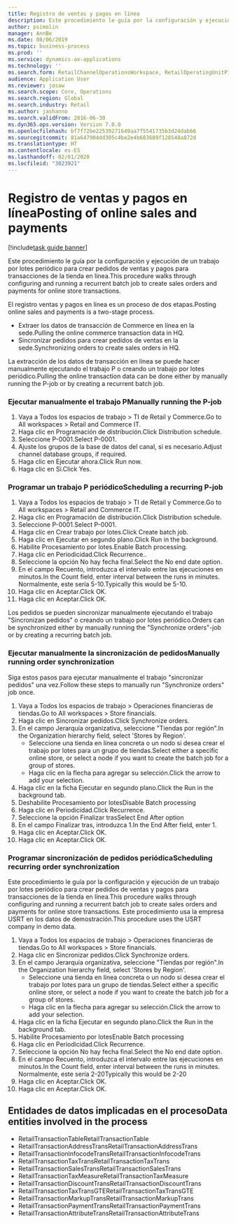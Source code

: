```yaml
---
title: Registro de ventas y pagos en línea
description: Este procedimiento le guía por la configuración y ejecución de un trabajo por lotes periódico para crear pedidos de ventas y pagos para transacciones de la tienda en línea.
author: psimolin
manager: AnnBe
ms.date: 08/06/2019
ms.topic: business-process
ms.prod: ''
ms.service: dynamics-ax-applications
ms.technology: ''
ms.search.form: RetailChannelOperationsWorkspace, RetailOperatingUnitPicker, SysRecurrence
audience: Application User
ms.reviewer: josaw
ms.search.scope: Core, Operations
ms.search.region: Global
ms.search.industry: Retail
ms.author: jashanno
ms.search.validFrom: 2016-06-30
ms.dyn365.ops.version: Version 7.0.0
ms.openlocfilehash: bf7f72be22539271649aa7f5541735b3d24dab66
ms.sourcegitcommit: 81a647904dd305c4be2e4b683689f128548a872d
ms.translationtype: HT
ms.contentlocale: es-ES
ms.lasthandoff: 02/01/2020
ms.locfileid: "3023921"
---
```

# <a name="posting-of-online-sales-and-payments"></a><span data-ttu-id="3aeb2-103">Registro de ventas y pagos en línea</span><span class="sxs-lookup"><span data-stu-id="3aeb2-103">Posting of online sales and payments</span></span>

[!include[task guide banner](../includes/task-guide-banner.md)]

<span data-ttu-id="3aeb2-104">Este procedimiento le guía por la configuración y ejecución de un trabajo por lotes periódico para crear pedidos de ventas y pagos para transacciones de la tienda en línea.</span><span class="sxs-lookup"><span data-stu-id="3aeb2-104">This procedure walks through configuring and running a recurrent batch job to create sales orders and payments for online store transactions.</span></span>

<span data-ttu-id="3aeb2-105">El registro ventas y pagos en línea es un proceso de dos etapas.</span><span class="sxs-lookup"><span data-stu-id="3aeb2-105">Posting online sales and payments is a two-stage process.</span></span>

- <span data-ttu-id="3aeb2-106">Extraer los datos de transacción de Commerce en línea en la sede.</span><span class="sxs-lookup"><span data-stu-id="3aeb2-106">Pulling the online commerce transaction data in HQ.</span></span>
- <span data-ttu-id="3aeb2-107">Sincronizar pedidos para crear pedidos de ventas en la sede.</span><span class="sxs-lookup"><span data-stu-id="3aeb2-107">Synchronizing orders to create sales orders in HQ.</span></span>

<span data-ttu-id="3aeb2-108">La extracción de los datos de transacción en línea se puede hacer manualmente ejecutando el trabajo P o creando un trabajo por lotes periódico.</span><span class="sxs-lookup"><span data-stu-id="3aeb2-108">Pulling the online transaction data can be done either by manually running the P-job or by creating a recurrent batch job.</span></span>

### <a name="manually-running-the-p-job"></a><span data-ttu-id="3aeb2-109">Ejecutar manualmente el trabajo P</span><span class="sxs-lookup"><span data-stu-id="3aeb2-109">Manually running the P-job</span></span>

1. <span data-ttu-id="3aeb2-110">Vaya a Todos los espacios de trabajo > TI de Retail y Commerce.</span><span class="sxs-lookup"><span data-stu-id="3aeb2-110">Go to All workspaces > Retail and Commerce IT.</span></span>
2. <span data-ttu-id="3aeb2-111">Haga clic en Programación de distribución.</span><span class="sxs-lookup"><span data-stu-id="3aeb2-111">Click Distribution schedule.</span></span>
3. <span data-ttu-id="3aeb2-112">Seleccione P-0001.</span><span class="sxs-lookup"><span data-stu-id="3aeb2-112">Select P-0001.</span></span>
4. <span data-ttu-id="3aeb2-113">Ajuste los grupos de la base de datos del canal, si es necesario.</span><span class="sxs-lookup"><span data-stu-id="3aeb2-113">Adjust channel database groups, if required.</span></span>
5. <span data-ttu-id="3aeb2-114">Haga clic en Ejecutar ahora.</span><span class="sxs-lookup"><span data-stu-id="3aeb2-114">Click Run now.</span></span>
6. <span data-ttu-id="3aeb2-115">Haga clic en Sí.</span><span class="sxs-lookup"><span data-stu-id="3aeb2-115">Click Yes.</span></span>

### <a name="scheduling-a-recurring-p-job"></a><span data-ttu-id="3aeb2-116">Programar un trabajo P periódico</span><span class="sxs-lookup"><span data-stu-id="3aeb2-116">Scheduling a recurring P-job</span></span>

1. <span data-ttu-id="3aeb2-117">Vaya a Todos los espacios de trabajo > TI de Retail y Commerce.</span><span class="sxs-lookup"><span data-stu-id="3aeb2-117">Go to All workspaces > Retail and Commerce IT.</span></span>
2. <span data-ttu-id="3aeb2-118">Haga clic en Programación de distribución.</span><span class="sxs-lookup"><span data-stu-id="3aeb2-118">Click Distribution schedule.</span></span>
3. <span data-ttu-id="3aeb2-119">Seleccione P-0001.</span><span class="sxs-lookup"><span data-stu-id="3aeb2-119">Select P-0001.</span></span>
4. <span data-ttu-id="3aeb2-120">Haga clic en Crear trabajo por lotes.</span><span class="sxs-lookup"><span data-stu-id="3aeb2-120">Click Create batch job.</span></span>
5. <span data-ttu-id="3aeb2-121">Haga clic en Ejecutar en segundo plano.</span><span class="sxs-lookup"><span data-stu-id="3aeb2-121">Click Run in the background.</span></span>
5. <span data-ttu-id="3aeb2-122">Habilite Procesamiento por lotes.</span><span class="sxs-lookup"><span data-stu-id="3aeb2-122">Enable Batch processing.</span></span>
6. <span data-ttu-id="3aeb2-123">Haga clic en Periodicidad.</span><span class="sxs-lookup"><span data-stu-id="3aeb2-123">Click Recurrence..</span></span>
7. <span data-ttu-id="3aeb2-124">Seleccione la opción No hay fecha final.</span><span class="sxs-lookup"><span data-stu-id="3aeb2-124">Select the No end date option.</span></span>
8. <span data-ttu-id="3aeb2-125">En el campo Recuento, introduzca el intervalo entre las ejecuciones en minutos.</span><span class="sxs-lookup"><span data-stu-id="3aeb2-125">In the Count field, enter interval between the runs in minutes.</span></span> <span data-ttu-id="3aeb2-126">Normalmente, este sería 5-10.</span><span class="sxs-lookup"><span data-stu-id="3aeb2-126">Typically this would be 5-10.</span></span>
9. <span data-ttu-id="3aeb2-127">Haga clic en Aceptar.</span><span class="sxs-lookup"><span data-stu-id="3aeb2-127">Click OK.</span></span>
10. <span data-ttu-id="3aeb2-128">Haga clic en Aceptar.</span><span class="sxs-lookup"><span data-stu-id="3aeb2-128">Click OK.</span></span>

<span data-ttu-id="3aeb2-129">Los pedidos se pueden sincronizar manualmente ejecutando el trabajo "Sincronizan pedidos" o creando un trabajo por lotes periódico.</span><span class="sxs-lookup"><span data-stu-id="3aeb2-129">Orders can be synchronized either by manually running the "Synchronize orders"-job or by creating a recurring batch job.</span></span>

### <a name="manually-running-order-synchronization"></a><span data-ttu-id="3aeb2-130">Ejecutar manualmente la sincronización de pedidos</span><span class="sxs-lookup"><span data-stu-id="3aeb2-130">Manually running order synchronization</span></span> 

<span data-ttu-id="3aeb2-131">Siga estos pasos para ejecutar manualmente el trabajo "sincronizar pedidos" una vez.</span><span class="sxs-lookup"><span data-stu-id="3aeb2-131">Follow these steps to manually run "Synchronize orders" job once.</span></span>

1. <span data-ttu-id="3aeb2-132">Vaya a Todos los espacios de trabajo > Operaciones financieras de tiendas.</span><span class="sxs-lookup"><span data-stu-id="3aeb2-132">Go to All workspaces > Store financials.</span></span>
2. <span data-ttu-id="3aeb2-133">Haga clic en Sincronizar pedidos.</span><span class="sxs-lookup"><span data-stu-id="3aeb2-133">Click Synchronize orders.</span></span>
3. <span data-ttu-id="3aeb2-134">En el campo Jerarquía organizativa, seleccione "Tiendas por región".</span><span class="sxs-lookup"><span data-stu-id="3aeb2-134">In the Organization hierarchy field, select 'Stores by Region'.</span></span>
    * <span data-ttu-id="3aeb2-135">Seleccione una tienda en línea concreta o un nodo si desea crear el trabajo por lotes para un grupo de tiendas.</span><span class="sxs-lookup"><span data-stu-id="3aeb2-135">Select either a specific online store, or select a node if you want to create the batch job for a group of stores.</span></span>  
    * <span data-ttu-id="3aeb2-136">Haga clic en la flecha para agregar su selección.</span><span class="sxs-lookup"><span data-stu-id="3aeb2-136">Click the arrow to add your selection.</span></span>  
4. <span data-ttu-id="3aeb2-137">Haga clic en la ficha Ejecutar en segundo plano.</span><span class="sxs-lookup"><span data-stu-id="3aeb2-137">Click the Run in the background tab.</span></span>
5. <span data-ttu-id="3aeb2-138">Deshabilite Procesamiento por lotes</span><span class="sxs-lookup"><span data-stu-id="3aeb2-138">Disable Batch processing</span></span>
6. <span data-ttu-id="3aeb2-139">Haga clic en Periodicidad.</span><span class="sxs-lookup"><span data-stu-id="3aeb2-139">Click Recurrence.</span></span>
7. <span data-ttu-id="3aeb2-140">Seleccione la opción Finalizar tras</span><span class="sxs-lookup"><span data-stu-id="3aeb2-140">Select End After option</span></span>
8. <span data-ttu-id="3aeb2-141">En el campo Finalizar tras, introduzca 1.</span><span class="sxs-lookup"><span data-stu-id="3aeb2-141">In the End After field, enter 1.</span></span>
9. <span data-ttu-id="3aeb2-142">Haga clic en Aceptar.</span><span class="sxs-lookup"><span data-stu-id="3aeb2-142">Click OK.</span></span>
10. <span data-ttu-id="3aeb2-143">Haga clic en Aceptar.</span><span class="sxs-lookup"><span data-stu-id="3aeb2-143">Click OK.</span></span>

### <a name="scheduling-recurring-order-synchronization"></a><span data-ttu-id="3aeb2-144">Programar sincronización de pedidos periódica</span><span class="sxs-lookup"><span data-stu-id="3aeb2-144">Scheduling recurring order synchronization</span></span>

<span data-ttu-id="3aeb2-145">Este procedimiento le guía por la configuración y ejecución de un trabajo por lotes periódico para crear pedidos de ventas y pagos para transacciones de la tienda en línea.</span><span class="sxs-lookup"><span data-stu-id="3aeb2-145">This procedure walks through configuring and running a recurrent batch job to create sales orders and payments for online store transactions.</span></span> <span data-ttu-id="3aeb2-146">Este procedimiento usa la empresa USRT en los datos de demostración.</span><span class="sxs-lookup"><span data-stu-id="3aeb2-146">This procedure uses the USRT company in demo data.</span></span>

1. <span data-ttu-id="3aeb2-147">Vaya a Todos los espacios de trabajo > Operaciones financieras de tiendas.</span><span class="sxs-lookup"><span data-stu-id="3aeb2-147">Go to All workspaces > Store financials.</span></span>
2. <span data-ttu-id="3aeb2-148">Haga clic en Sincronizar pedidos.</span><span class="sxs-lookup"><span data-stu-id="3aeb2-148">Click Synchronize orders.</span></span>
3. <span data-ttu-id="3aeb2-149">En el campo Jerarquía organizativa, seleccione "Tiendas por región".</span><span class="sxs-lookup"><span data-stu-id="3aeb2-149">In the Organization hierarchy field, select 'Stores by Region'.</span></span>
    * <span data-ttu-id="3aeb2-150">Seleccione una tienda en línea concreta o un nodo si desea crear el trabajo por lotes para un grupo de tiendas.</span><span class="sxs-lookup"><span data-stu-id="3aeb2-150">Select either a specific online store, or select a node if you want to create the batch job for a group of stores.</span></span>  
    * <span data-ttu-id="3aeb2-151">Haga clic en la flecha para agregar su selección.</span><span class="sxs-lookup"><span data-stu-id="3aeb2-151">Click the arrow to add your selection.</span></span>  
4. <span data-ttu-id="3aeb2-152">Haga clic en la ficha Ejecutar en segundo plano.</span><span class="sxs-lookup"><span data-stu-id="3aeb2-152">Click the Run in the background tab.</span></span>
5. <span data-ttu-id="3aeb2-153">Habilite Procesamiento por lotes</span><span class="sxs-lookup"><span data-stu-id="3aeb2-153">Enable Batch processing</span></span>
6. <span data-ttu-id="3aeb2-154">Haga clic en Periodicidad.</span><span class="sxs-lookup"><span data-stu-id="3aeb2-154">Click Recurrence.</span></span>
7. <span data-ttu-id="3aeb2-155">Seleccione la opción No hay fecha final.</span><span class="sxs-lookup"><span data-stu-id="3aeb2-155">Select the No end date option.</span></span>
8. <span data-ttu-id="3aeb2-156">En el campo Recuento, introduzca el intervalo entre las ejecuciones en minutos.</span><span class="sxs-lookup"><span data-stu-id="3aeb2-156">In the Count field, enter interval between the runs in minutes.</span></span> <span data-ttu-id="3aeb2-157">Normalmente, este sería 2-20</span><span class="sxs-lookup"><span data-stu-id="3aeb2-157">Typically this would be 2-20</span></span>
9. <span data-ttu-id="3aeb2-158">Haga clic en Aceptar.</span><span class="sxs-lookup"><span data-stu-id="3aeb2-158">Click OK.</span></span>
10. <span data-ttu-id="3aeb2-159">Haga clic en Aceptar.</span><span class="sxs-lookup"><span data-stu-id="3aeb2-159">Click OK.</span></span>

## <a name="data-entities-involved-in-the-process"></a><span data-ttu-id="3aeb2-160">Entidades de datos implicadas en el proceso</span><span class="sxs-lookup"><span data-stu-id="3aeb2-160">Data entities involved in the process</span></span>

- <span data-ttu-id="3aeb2-161">RetailTransactionTable</span><span class="sxs-lookup"><span data-stu-id="3aeb2-161">RetailTransactionTable</span></span>
- <span data-ttu-id="3aeb2-162">RetailTransactionAddressTrans</span><span class="sxs-lookup"><span data-stu-id="3aeb2-162">RetailTransactionAddressTrans</span></span>
- <span data-ttu-id="3aeb2-163">RetailTransactionInfocodeTrans</span><span class="sxs-lookup"><span data-stu-id="3aeb2-163">RetailTransactionInfocodeTrans</span></span>
- <span data-ttu-id="3aeb2-164">RetailTransactionTaxTrans</span><span class="sxs-lookup"><span data-stu-id="3aeb2-164">RetailTransactionTaxTrans</span></span>
- <span data-ttu-id="3aeb2-165">RetailTransactionSalesTrans</span><span class="sxs-lookup"><span data-stu-id="3aeb2-165">RetailTransactionSalesTrans</span></span>
- <span data-ttu-id="3aeb2-166">RetailTransactionTaxMeasure</span><span class="sxs-lookup"><span data-stu-id="3aeb2-166">RetailTransactionTaxMeasure</span></span>
- <span data-ttu-id="3aeb2-167">RetailTransactionDiscountTrans</span><span class="sxs-lookup"><span data-stu-id="3aeb2-167">RetailTransactionDiscountTrans</span></span>
- <span data-ttu-id="3aeb2-168">RetailTransactionTaxTransGTE</span><span class="sxs-lookup"><span data-stu-id="3aeb2-168">RetailTransactionTaxTransGTE</span></span>
- <span data-ttu-id="3aeb2-169">RetailTransactionMarkupTrans</span><span class="sxs-lookup"><span data-stu-id="3aeb2-169">RetailTransactionMarkupTrans</span></span>
- <span data-ttu-id="3aeb2-170">RetailTransactionPaymentTrans</span><span class="sxs-lookup"><span data-stu-id="3aeb2-170">RetailTransactionPaymentTrans</span></span>
- <span data-ttu-id="3aeb2-171">RetailTransactionAttributeTrans</span><span class="sxs-lookup"><span data-stu-id="3aeb2-171">RetailTransactionAttributeTrans</span></span>
